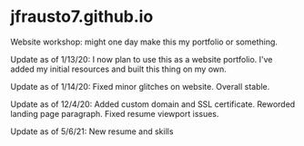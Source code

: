 # jfrausto7.github.io
Website workshop: might one day make this my portfolio or something.

Update as of 1/13/20: I now plan to use this as a website portfolio. I've added my initial resources and built this thing on my own.

Update as of 1/14/20: Fixed minor glitches on website. Overall stable.

Update as of 12/4/20: Added custom domain and SSL certificate. Reworded landing page paragraph. Fixed resume viewport issues.

Update as of 5/6/21: New resume and skills
